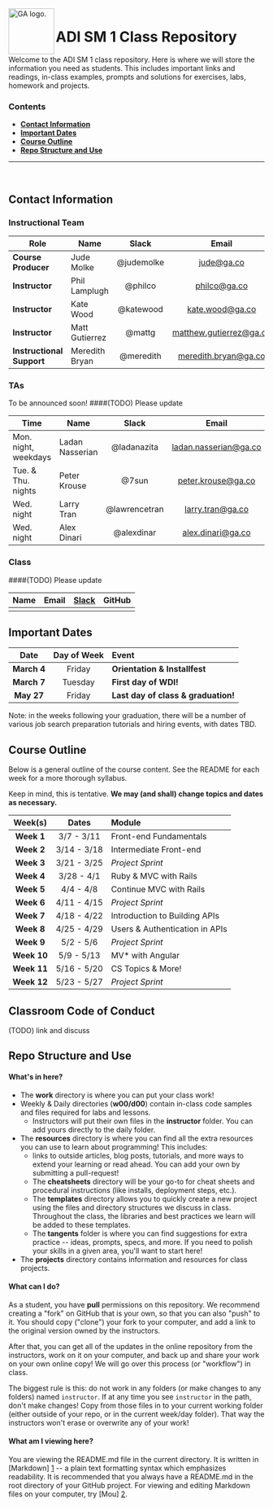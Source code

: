 <img align="left" alt="GA logo." title="General Assemb.ly" src="https://github.com/generalassembly/ga-ruby-on-rails-for-devs/raw/master/images/ga.png" height="90px">

# ADI SM 1 Class Repository

Welcome to the ADI SM 1 class repository. Here is where
we will store the information you need as students. This includes important
links and readings, in-class examples, prompts and solutions for exercises,
labs, homework and projects.

<!--In order to submit your homework to this repo and share it with your
instructional team and classmates, please follow the
**[Homework Submission Process](homework_submission_process.md)**
*[note: this document has not been uploaded yet]*. -->

### Contents

- [**Contact Information**](#contact-information)
- [**Important Dates**](#important-dates)
- [**Course Outline**](#course-outline)
- [**Repo Structure and Use**](#repo-structure-and-use)

---

<br>

## Contact Information

### Instructional Team

| Role                      | Name               | Slack               | Email                    | GitHub |
|---------------------------|--------------------|:-------------------:|:------------------------:|:------:|
| **Course Producer**       | Jude Molke         | @judemolke          | jude@ga.co               | [judemolke](judemolke) |
| **Instructor**            | Phil Lamplugh      | @philco             | philco@ga.co             | [phlco](phlco) |
| **Instructor**            | Kate Wood          | @katewood           | kate.wood@ga.co          | [katewood](katewood) |
| **Instructor**            | Matt Gutierrez     | @mattg              | matthew.gutierrez@ga.co  | [fatchicken007](fatchicken007)|
| **Instructional Support** | Meredith Bryan     | @meredith           | meredith.bryan@ga.co     | [mer8](mer8) |


### TAs
To be announced soon!
####(TODO) Please update

| Time                    | Name            | Slack         | Email                 | GitHub |
|-------------------------|-----------------|:-------------:|:---------------------:|:------:|
| Mon. night,<br>weekdays | Ladan Nasserian | @ladanazita   | ladan.nasserian@ga.co | [ladanazita](ladanazita) |
| Tue. & Thu.<br>nights   | Peter Krouse    | @7sun         | peter.krouse@ga.co    | [7sun](7sun) |
| Wed. night              | Larry Tran      | @lawrencetran | larry.tran@ga.co      | [lawrencetran1](lawrencetran1) |
| Wed. night              | Alex Dinari     | @alexdinar    | alex.dinari@ga.co     | [alexdinari](alexdinari) |



### Class
####(TODO) Please update

| Name                 | Email                          | [Slack](https://ga-students.slack.com) | GitHub             |
|----------------------|:------------------------------:|:-----------------:|:---------------------------------------:|
|                      |                                |                   |  

## Important Dates

| Date             | Day of Week | Event |
|:----------------:|:-----------:|:------|
| **March 4**      | Friday      | **Orientation & Installfest** |
| **March 7**      | Tuesday     | **First day of WDI!** |
| **May 27**       | Friday      | **Last day of class & graduation!** |


Note: in the weeks following your graduation, there will be a number of various
job search preparation tutorials and hiring events, with dates TBD.

## Course Outline

Below is a general outline of the course content. See the README for each week for a more thorough syllabus.

Keep in mind, this is tentative. **We may (and shall) change topics and dates as necessary.**

| Week(s)     | Dates         | Module                        |
|:-----------:|:-------------:|:------------------------------|
| **Week 1**  | 3/7 - 3/11    | Front-end Fundamentals        |
| **Week 2**  | 3/14 - 3/18   | Intermediate Front-end        |
| **Week 3**  | 3/21 - 3/25   | *Project Sprint*              |
| **Week 4**  | 3/28 - 4/1    | Ruby & MVC with Rails         |
| **Week 5**  | 4/4 - 4/8     | Continue MVC with Rails       |
| **Week 6**  | 4/11 - 4/15   | *Project Sprint*              |
| **Week 7**  | 4/18 - 4/22   | Introduction to Building APIs |
| **Week 8**  | 4/25 - 4/29   | Users & Authentication in APIs|
| **Week 9**  | 5/2 - 5/6     | *Project Sprint*              |
| **Week 10** | 5/9 - 5/13    | MV* with Angular              |
| **Week 11** | 5/16 - 5/20   | CS Topics & More!             |
| **Week 12** | 5/23 - 5/27   | *Project Sprint*              |


## Classroom Code of Conduct <a id="coc"></a>

(TODO) link and discuss


## Repo Structure and Use

#### What's in here?

- The **work** directory is where you can put your class work!
- Weekly & Daily directories (**w00/d00**) contain in-class code samples and
  files required for labs and lessons.
  - Instructors will put their own files in the **instructor** folder. You can
    add yours directly to the daily folder.
- The **resources** directory is where you can find all the extra resources you
  can use to learn about programming! This includes:
  - links to outside articles, blog posts, tutorials, and more ways to extend
    your learning or read ahead. You can add your own by submitting a pull-request!
  - The **cheatsheets** directory will be your go-to for cheat sheets and
    procedural instructions (like installs, deployment steps, etc.).
  - The **templates** directory allows you to quickly create a new project
    using the files and directory structures we discuss in class. Throughout the
    class, the libraries and best practices we learn will be added to these
    templates.
  - The **tangents** folder is where you can find suggestions for extra
    practice -- ideas, prompts, specs, and more. If you need to polish your
    skills in a given area, you'll want to start here!
- The **projects** directory contains information and resources for class
  projects.

#### What can I do?

As a student, you have **pull** permissions on this repository. We recommend
creating a "fork" on GitHub that is your own, so that you can also "push" to it.
You should copy ("clone") your fork to your computer, and add a link to the
original version owned by the instructors.

After that, you can get all of the updates in the online repository from the
instructors, work on it on your computer, and back up and share your work on
your own online copy! We will go over this process (or "workflow") in class.

The biggest rule is this: do not work in any folders (or make changes to any
folders) named `instructor`. If at any time you see `instructor` in the path,
don't make changes! Copy from those files in to your current working folder
(either outside of your repo, or in the current week/day folder). That way
the instructors won't erase or overwrite any of your work!

#### What am I viewing here?

You are viewing the README.md file in the current directory. It is written in
[Markdown] [1] -- a plain text formatting syntax which emphasizes readability.
It is recommended that you always have a README.md in the root directory of
your GitHub project. For viewing and editing Markdown files on your
computer, try [Mou] [2].

[1]: http://daringfireball.net/projects/markdown/    "Markdown"
[2]: http://mouapp.com/                              "Mou"
 
